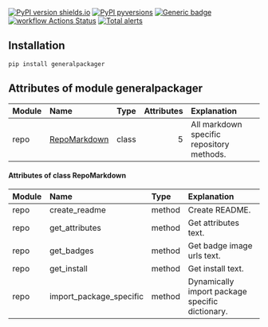 [![PyPI version shields.io](https://img.shields.io/pypi/v/generallibrary.svg)](https://pypi.org/project/generallibrary/)
[![PyPI pyversions](https://img.shields.io/pypi/pyversions/generallibrary.svg)](https://pypi.python.org/pypi/generallibrary/)
[![Generic badge](https://img.shields.io/badge/platforms-Windows%20|%20Ubuntu%20|%20MacOS-blue.svg)](https://shields.io/)
[![workflow Actions Status](https://github.com/ManderaGeneral/generallibrary/workflows/workflow/badge.svg)](https://github.com/ManderaGeneral/generallibrary/actions)
[![Total alerts](https://img.shields.io/lgtm/alerts/g/ManderaGeneral/generallibrary.svg?logo=lgtm&logoWidth=18)](https://lgtm.com/projects/g/ManderaGeneral/generallibrary/alerts/)

## Installation
```
pip install generalpackager
```

## Attributes of module generalpackager

| Module   | Name                                              | Type   |   Attributes | Explanation                               |
|:---------|:--------------------------------------------------|:-------|-------------:|:------------------------------------------|
| repo     | [RepoMarkdown](#Attributes-of-class-RepoMarkdown) | class  |            5 | All markdown specific repository methods. |

#### Attributes of class RepoMarkdown

| Module   | Name                    | Type   | Explanation                                     |
|:---------|:------------------------|:-------|:------------------------------------------------|
| repo     | create_readme           | method | Create README.                                  |
| repo     | get_attributes          | method | Get attributes text.                            |
| repo     | get_badges              | method | Get badge image urls text.                      |
| repo     | get_install             | method | Get install text.                               |
| repo     | import_package_specific | method | Dynamically import package specific dictionary. |